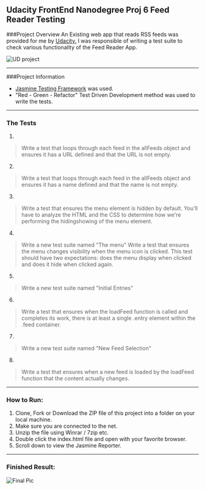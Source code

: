 **Udacity FrontEnd Nanodegree Proj 6**
Feed Reader Testing
---

###Project Overview
An Existing web app that reads RSS feeds was provided for me by [Udacity.](http://udacity.com/) I was responsible of writing a  test suite to check various functionality of the Feed Reader App.

![UD project](https://imgroll.net/images/2016/11/26/2016-11-2701_57_15-UdaciFeeds.png)

---

###Project Information

-  [Jasmine Testing Framework](https://jasmine.github.io/) was used.
- "Red - Green - Refactor" Test Driven Development method was used to write the tests.

---
### The Tests
1.
> Write a test that loops through each feed in the allFeeds object and
> ensures it has a URL defined and that the URL is not empty.

2.

> Write a test that loops through each feed in the allFeeds object and
> ensures it has a name defined and that the name is not empty.

3.
> Write a test that ensures the menu element is
> hidden by default. You'll have to analyze the HTML and
> the CSS to determine how we're performing the
> hidingshowing of the menu element.

4.
> Write a new test suite named "The menu"
> Write a test that ensures the menu changes
> visibility when the menu icon is clicked. This test
> should have two expectations: does the menu display when
> clicked and does it hide when clicked again.

5.
> Write a new test suite named "Initial Entries"

6.
> Write a test that ensures when the loadFeed
> function is called and completes its work, there is at least
> a single .entry element within the .feed container.

7.
> Write a new test suite named "New Feed Selection"

8.
> Write a test that ensures when a new feed is loaded
> by the loadFeed function that the content actually changes.




---
### How to Run:

1. Clone, Fork or Download the ZIP file of this project into a folder on your local machine.
2. Make sure you are connected to the net.
3. Unzip the file using Winrar / 7zip etc.
4. Double click the index.html file and open with your favorite browser.
5. Scroll down to view the Jasmine Reporter.

---
### Finished Result:

![Final Pic](https://imgroll.net/images/2016/11/26/screenshot.jpg)


